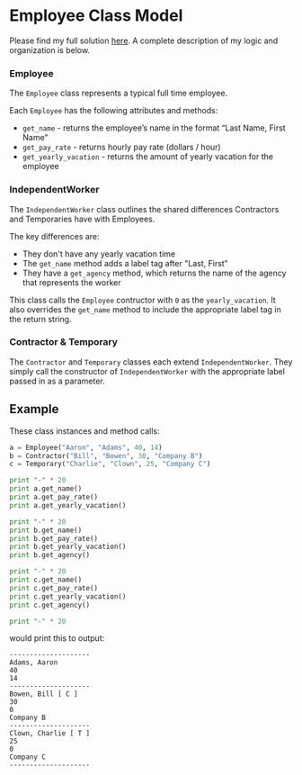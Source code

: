 # Employee Class Model

Please find my full solution [here](./staff.py). A complete description of my logic and organization is below.

### Employee

The `Employee` class represents a typical full time employee.

Each `Employee` has the following attributes and methods:
- `get_name` - returns the employee’s name in the format “Last Name, First Name"
- `get_pay_rate` - returns hourly pay rate (dollars / hour)
- `get_yearly_vacation` - returns the amount of yearly vacation for the employee

### IndependentWorker

The `IndependentWorker` class outlines the shared differences Contractors and Temporaries have with Employees.

The key differences are:
- They don't have any yearly vacation time
- The `get_name` method adds a label tag after "Last, First"
- They have a `get_agency` method, which returns the name of the agency that represents the worker

This class calls the `Employee` contructor with `0` as the `yearly_vacation`. It also overrides the `get_name` method to include the appropriate label tag in the return string.

### Contractor & Temporary

The `Contractor` and `Temporary` classes each extend `IndependentWorker`. They simply call the constructor of `IndependentWorker` with the appropriate label passed in as a parameter.

## Example

These class instances and method calls:
```py
a = Employee("Aaron", "Adams", 40, 14)
b = Contractor("Bill", "Bowen", 30, "Company B")
c = Temporary("Charlie", "Clown", 25, "Company C")

print "-" * 20
print a.get_name()
print a.get_pay_rate()
print a.get_yearly_vacation()

print "-" * 20
print b.get_name()
print b.get_pay_rate()
print b.get_yearly_vacation()
print b.get_agency()

print "-" * 20
print c.get_name()
print c.get_pay_rate()
print c.get_yearly_vacation()
print c.get_agency()

print "-" * 20
```

would print this to output:
```
--------------------
Adams, Aaron
40
14
--------------------
Bowen, Bill [ C ]
30
0
Company B
--------------------
Clown, Charlie [ T ]
25
0
Company C
--------------------
```
